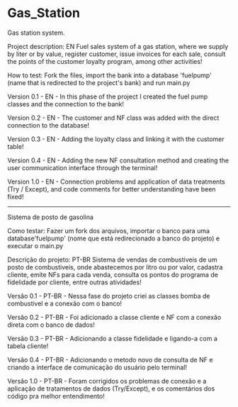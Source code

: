 # Gas_Station
Gas station system.

Project description: EN
Fuel sales system of a gas station, where we supply by liter or by value, register customer, issue invoices for each sale, consult the points of the customer loyalty program, among other activities!

How to test:
Fork the files, import the bank into a database 'fuelpump' (name that is redirected to the project's bank) and run main.py

Version 0.1 - EN - In this phase of the project I created the fuel pump classes and the connection to the bank!

Version 0.2 - EN - The customer and NF class was added with the direct connection to the database!

Version 0.3 - EN - Adding the loyalty class and linking it with the customer table!

Version 0.4 - EN - Adding the new NF consultation method and creating the user communication interface through the terminal!

Version 1.0 - EN - Connection problems and application of data treatments (Try / Except), and code comments for better understanding have been fixed!

----------------------------------------------------------------------------------------------------------------------------------------
Sistema de posto de gasolina

Como testar:
Fazer um fork dos arquivos, importar o banco para uma database'fuelpump' (nome que está redirecionado a banco do projeto) e executar o main.py

Descrição do projeto: PT-BR
Sistema de vendas de combustiveis de um posto de combustiveis, onde abastecemos por litro ou por valor, cadastra cliente, emite NFs para cada venda, consulta os pontos do programa de fidelidade por cliente, entre outras atividades!

Versão 0.1 - PT-BR - Nessa fase do projeto criei as classes bomba de combustivel e a conexão com o banco!

Versão 0.2 - PT-BR - Foi adicionado a classe cliente e NF com a conexão direta com o banco de dados!

Versão 0.3 - PT-BR - Adicionando a classe fidelidade e ligando-a com a tabela cliente!

Versão 0.4 - PT-BR - Adicionando o metodo novo de consulta de NF e criando a interface de comunicação do usuário pelo terminal!

Versão 1.0 - PT-BR - Foram corrigidos os problemas de conexão e a aplicação de tratamentos de dados (Try/Except), e os comentários dos código pra melhor entendimento!
